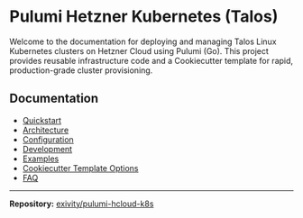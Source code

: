 # Pulumi Hetzner Kubernetes (Talos)

Welcome to the documentation for deploying and managing Talos Linux Kubernetes clusters on Hetzner Cloud using Pulumi (Go). This project provides reusable infrastructure code and a Cookiecutter template for rapid, production-grade cluster provisioning.

## Documentation

- [Quickstart](../README.md)
- [Architecture](architecture.md)
- [Configuration](configuration.md)
- [Development](development.md)
- [Examples](examples.md)
- [Cookiecutter Template Options](cookiecutter-options.md)
- [FAQ](faq.md)

---

**Repository:** [exivity/pulumi-hcloud-k8s](https://github.com/exivity/pulumi-hcloud-k8s)
